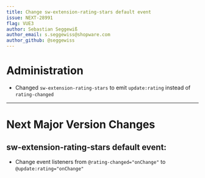 ```yaml
---
title: Change sw-extension-rating-stars default event
issue: NEXT-28991
flag: VUE3
author: Sebastian Seggewiß
author_email: s.seggewiss@shopware.com
author_github: @seggewiss
---
```

# Administration
* Changed `sw-extension-rating-stars` to emit `update:rating` instead of `rating-changed`
___
# Next Major Version Changes
## sw-extension-rating-stars default event:
* Change event listeners from `@rating-changed="onChange"` to `@update:rating="onChange"`
